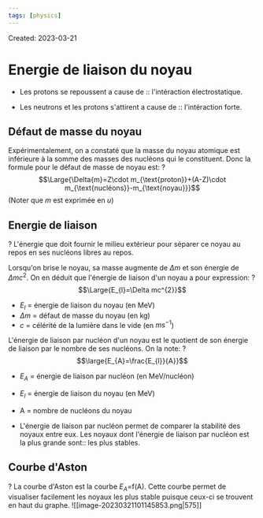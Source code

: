 ```yaml
---
tags: [physics] 
---
```

Created: 2023-03-21

# Energie de liaison du noyau

- Les protons se repoussent a cause de :: l'intéraction électrostatique.
<!--SR:!2023-03-24,3,250-->
- Les neutrons et les protons s'attirent a cause de :: l'intéraction forte.
<!--SR:!2023-03-24,3,250-->

## Défaut de masse du noyau
Expérimentalement, on a constaté que la masse du noyau atomique est inférieure à la somme des masses des nucléons qui le constituent. Donc la formule pour le défaut de masse de noyau est:
?
$$\Large{\Delta{m}=Z\cdot m_{\text{proton}}+(A-Z)\cdot m_{\text{nucléons}}-m_{\text{noyau}}}$$
(Noter que $m$ est exprimée en $u$)

## Energie de liaison
?
L'énergie que doit fournir le milieu extérieur pour séparer ce noyau au repos en ses nucléons libres au repos.

Lorsqu'on brise le noyau, sa masse augmente de $\Delta m$ et son énergie de $\Delta mc^{2}$. On en déduit que l'énergie de liaison d'un noyau a pour expression:
?
$$\Large{E_{l}=\Delta mc^{2}}$$
- $E_{l}$ = énergie de liaison du noyau (en MeV)
- $\Delta m$ =  défaut de masse du noyau (en kg)
- $c$ = célérité de la lumière dans le vide (en $ms^{-1}$)

L'énergie de liaison par nucléon d'un noyau est le quotient de son énergie de liaison par le nombre de ses nucléons. On la note: 
?
$$\large{E_{A}=\frac{E_{l}}{A}}$$
- $E_{A}$ = énergie de liaison par nucléon (en MeV/nucléon)
- $E_{l}$ = énergie de liaison du noyau (en MeV)
- A = nombre de nucléons du noyau

- L'énergie de liaison par nucléon permet de comparer la stabilité des noyaux entre eux. Les noyaux dont l'énergie de liaison par nucléon est la plus grande sont:: les plus stables.

##  Courbe d'Aston
?
La courbe d'Aston est la courbe $E_{A}$=f(A). Cette courbe permet de visualiser facilement les noyaux les plus stable puisque ceux-ci se trouvent en haut du graphe.
![[image-20230321101145853.png|575]]
<!--SR:!2023-03-24,3,250-->


